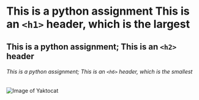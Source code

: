 # This is a python assignment This is an `<h1>` header, which is the largest

## This is a python assignment; This is an `<h2>` header

###### This is a python assignment; This is an `<h6>` header, which is the smallest

![Image of Yaktocat](https://octodex.github.com/images/yaktocat.png)
